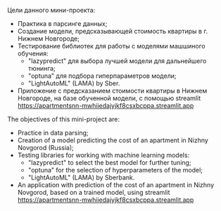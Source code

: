 Цели данного мини-проекта:
- Практика в парсинге данных;
- Создание модели, предсказывающей стоимость квартиры в г. Нижнем Новгороде;
- Тестирование библиотек для работы с моделями машшиного обучения: 
     - "lazypredict" для выбора лучшей модели для дальнейшего тюнинга;
     - "optuna" для подбора гиперпараметров модели;
     - "LightAutoML" (LAMA) by Sber.
- Приложение с предсказанием стоимости квартиры в Нижнем Новгороде, на базе обученной модели, с помощью streamlit
  https://apartmentsnn-mwhiiedajyjkf8csxbcppa.streamlit.app


The objectives of this mini-project are:
- Practice in data parsing;
- Creation of a model predicting the cost of an apartment in Nizhny Novgorod (Russia);
- Testing libraries for working with machine learning models:
     - "lazypredict" to select the best model for further tuning;
     - "optuna" for the selection of hyperparameters of the model;
     - "LightAutoML" (LAMA) by Sberbank.
- An application with prediction of the cost of an apartment in Nizhny Novgorod, based on a trained model, using streamlit
  https://apartmentsnn-mwhiiedajyjkf8csxbcppa.streamlit.app
